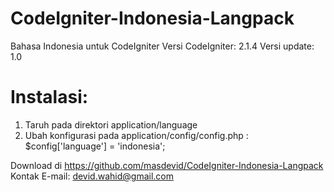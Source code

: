 CodeIgniter-Indonesia-Langpack
==============================
Bahasa Indonesia untuk CodeIgniter
Versi CodeIgniter: 2.1.4
Versi update: 1.0

Instalasi:
==========
1. Taruh pada direktori application/language
2. Ubah konfigurasi pada application/config/config.php :
   $config['language']	= 'indonesia';

Download di https://github.com/masdevid/CodeIgniter-Indonesia-Langpack
Kontak E-mail: devid.wahid@gmail.com
